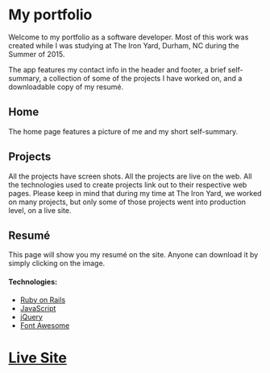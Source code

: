 # My portfolio

Welcome to my portfolio as a software developer. Most of this work was created while I was studying at The Iron Yard, Durham, NC during the Summer of 2015.

The app features my contact info in the header and footer, a brief self-summary, a collection of some of the projects I have worked on, and a downloadable copy of my resumé.

## Home

The home page features a picture of me and my short self-summary.

## Projects

All the projects have screen shots. All the projects are live on the web. All the technologies used to create projects link out to their respective web pages. Please keep in mind that during my time at The Iron Yard, we worked on many projects, but only some of those projects went into production level, on a live site.

## Resumé

This page will show you my resumé on the site. Anyone can download it by simply clicking on the image.

#### Technologies:

* [Ruby on Rails](http://rubyonrails.org/)
* [JavaScript](https://en.wikipedia.org/wiki/JavaScript)
* [jQuery](https://jquery.com/)
* [Font Awesome](http://fortawesome.github.io/Font-Awesome/)

# [Live Site](http://cruznunez.io/)
